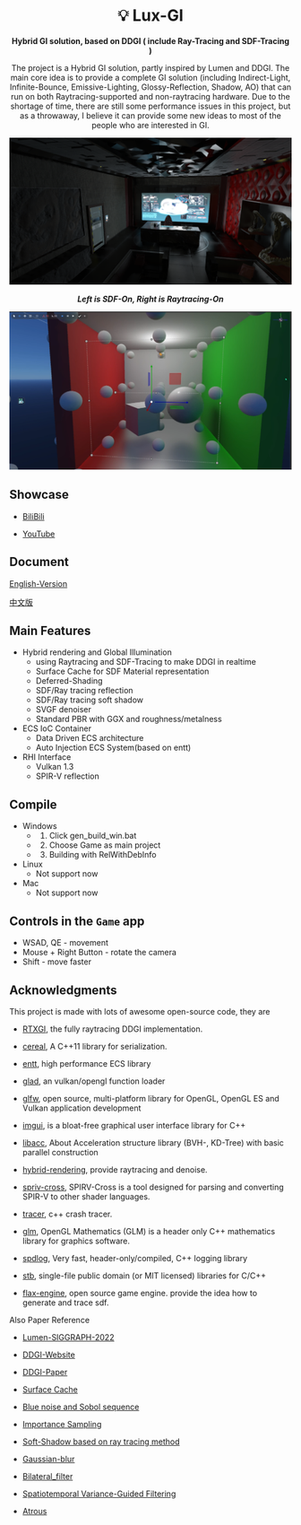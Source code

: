 
<div align="center">

# 💡 Lux-GI

**Hybrid GI solution, based on DDGI ( include  Ray-Tracing and SDF-Tracing )**

The project is a Hybrid GI solution, partly inspired by Lumen and DDGI. The main core idea is to provide a complete GI solution (including Indirect-Light, Infinite-Bounce, Emissive-Lighting, Glossy-Reflection, Shadow, AO) that can run on both Raytracing-supported and non-raytracing hardware. Due to the shortage of time, there are still some performance issues in this project, but as a throwaway, I believe it can provide some new ideas to most of the people who are interested in GI.

![Overview](./images/Main-Page.png)

***Left is SDF-On, Right is Raytracing-On***
</div>


![Overview](./images/overview.png)

## Showcase

* [BiliBili](https://www.bilibili.com/video/BV1NM411y7sv/)

* [YouTube](https://www.youtube.com/watch?v=RfRbWnsdwx0)

## Document

[English-Version](./English.md)

[中文版](./Chinese.md)


## Main Features
* Hybrid rendering and Global Illumination
  * using Raytracing and SDF-Tracing to make DDGI in realtime
  * Surface Cache for SDF Material representation
  * Deferred-Shading
  * SDF/Ray tracing reflection
  * SDF/Ray tracing soft shadow
  * SVGF denoiser
  * Standard PBR with GGX and roughness/metalness
* ECS IoC Container
  * Data Driven ECS architecture
  * Auto Injection ECS System(based on entt)
* RHI Interface 
  * Vulkan 1.3 
  * SPIR-V reflection

## Compile
* Windows
  * 1. Click gen_build_win.bat
  * 2. Choose Game as main project
  * 3. Building with RelWithDebInfo
* Linux
  * Not support now
* Mac
  * Not support now

## Controls in the `Game` app

* WSAD, QE - movement
* Mouse + Right Button - rotate the camera
* Shift - move faster


## Acknowledgments

This project is made with lots of awesome open-source code, they are

* [RTXGI](https://github.com/NVIDIAGameWorks/RTXGI), the fully raytracing DDGI implementation.

* [cereal](https://github.com/USCiLab/cereal), A C++11 library for serialization.

* [entt](https://github.com/skypjack/entt), high performance ECS library

* [glad](https://github.com/Dav1dde/glad), an vulkan/opengl function loader

* [glfw](https://github.com/glfw/glfw), open source, multi-platform library for OpenGL, OpenGL ES and Vulkan application development

* [imgui](https://github.com/ocornut/imgui), is a bloat-free graphical user interface library for C++

* [libacc](https://github.com/nmoehrle/libacc), About
Acceleration structure library (BVH-, KD-Tree) with basic parallel construction

* [hybrid-rendering](https://github.com/diharaw/hybrid-rendering), provide raytracing and denoise.

* [spriv-cross](https://github.com/KhronosGroup/SPIRV-Cross), SPIRV-Cross is a tool designed for parsing and converting SPIR-V to other shader languages.

* [tracer](https://github.com/mensinda/tracer.git), c++ crash tracer.

* [glm](https://github.com/g-truc/glm), OpenGL Mathematics (GLM) is a header only C++ mathematics library for graphics software.

* [spdlog](https://github.com/gabime/spdlog), Very fast, header-only/compiled, C++ logging library

* [stb](https://github.com/nothings/stb), single-file public domain (or MIT licensed) libraries for C/C++

* [flax-engine](https://github.com/FlaxEngine/FlaxEngine), open source game engine. provide the idea how to generate and trace sdf.

Also Paper Reference

* [Lumen-SIGGRAPH-2022](https://advances.realtimerendering.com/s2022/SIGGRAPH2022-Advances-Lumen-Wright%20et%20al.pdf)

* [DDGI-Website](https://morgan3d.github.io/articles/2019-04-01-ddgi/)

* [DDGI-Paper](https://jcgt.org/published/0008/02/01/)

* [Surface Cache](https://docs.unrealengine.com/5.0/en-US/lumen-technical-details-in-unreal-engine/)

* [Blue noise and Sobol sequence](https://belcour.github.io/blog/slides/2019-sampling-bluenoise/index.html)

* [Importance Sampling](https://learnopengl.com/PBR/IBL/Specular-IBL)

* [Soft-Shadow based on ray tracing method](https://blog.demofox.org/2020/05/16/using-blue-noise-for-raytraced-soft-shadows/) 

* [Gaussian-blur](http://rastergrid.com/blog/2010/09/efficient-gaussian-blur-with-linear-sampling/)

* [Bilateral_filter](https://en.wikipedia.org/wiki/Bilateral_filter)

* [Spatiotemporal Variance-Guided Filtering](https://research.nvidia.com/publication/2017-07_spatiotemporal-variance-guided-filtering-real-time-reconstruction-path-traced) 

* [Atrous](https://jo.dreggn.org/home/2010_atrous.pdf) 
